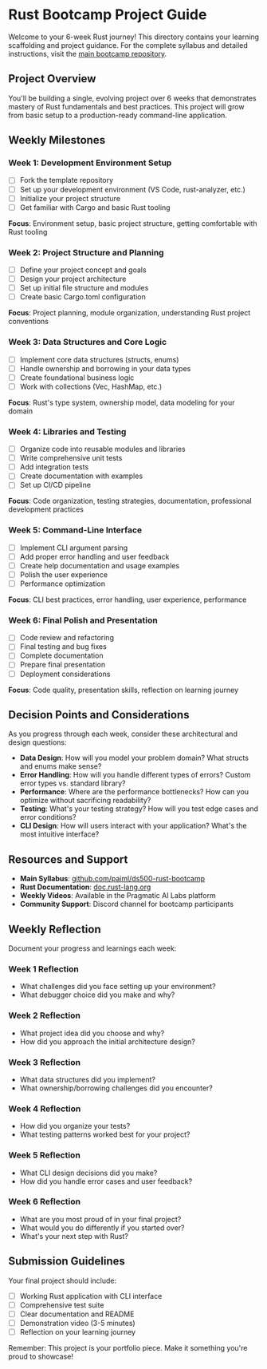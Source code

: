 # Rust Bootcamp Project Guide

Welcome to your 6-week Rust journey! This directory contains your learning scaffolding and project guidance. For the complete syllabus and detailed instructions, visit the [main bootcamp repository](https://github.com/paiml/ds500-rust-bootcamp).

## Project Overview

You'll be building a single, evolving project over 6 weeks that demonstrates mastery of Rust fundamentals and best practices. This project will grow from basic setup to a production-ready command-line application.

## Weekly Milestones

### Week 1: Development Environment Setup
- [ ] Fork the template repository
- [ ] Set up your development environment (VS Code, rust-analyzer, etc.)
- [ ] Initialize your project structure
- [ ] Get familiar with Cargo and basic Rust tooling

**Focus**: Environment setup, basic project structure, getting comfortable with Rust tooling

### Week 2: Project Structure and Planning
- [ ] Define your project concept and goals
- [ ] Design your project architecture
- [ ] Set up initial file structure and modules
- [ ] Create basic Cargo.toml configuration

**Focus**: Project planning, module organization, understanding Rust project conventions

### Week 3: Data Structures and Core Logic
- [ ] Implement core data structures (structs, enums)
- [ ] Handle ownership and borrowing in your data types
- [ ] Create foundational business logic
- [ ] Work with collections (Vec, HashMap, etc.)

**Focus**: Rust's type system, ownership model, data modeling for your domain

### Week 4: Libraries and Testing
- [ ] Organize code into reusable modules and libraries
- [ ] Write comprehensive unit tests
- [ ] Add integration tests
- [ ] Create documentation with examples
- [ ] Set up CI/CD pipeline

**Focus**: Code organization, testing strategies, documentation, professional development practices

### Week 5: Command-Line Interface
- [ ] Implement CLI argument parsing
- [ ] Add proper error handling and user feedback
- [ ] Create help documentation and usage examples
- [ ] Polish the user experience
- [ ] Performance optimization

**Focus**: CLI best practices, error handling, user experience, performance

### Week 6: Final Polish and Presentation
- [ ] Code review and refactoring
- [ ] Final testing and bug fixes
- [ ] Complete documentation
- [ ] Prepare final presentation
- [ ] Deployment considerations

**Focus**: Code quality, presentation skills, reflection on learning journey

## Decision Points and Considerations

As you progress through each week, consider these architectural and design questions:

- **Data Design**: How will you model your problem domain? What structs and enums make sense?
- **Error Handling**: How will you handle different types of errors? Custom error types vs. standard library?
- **Performance**: Where are the performance bottlenecks? How can you optimize without sacrificing readability?
- **Testing**: What's your testing strategy? How will you test edge cases and error conditions?
- **CLI Design**: How will users interact with your application? What's the most intuitive interface?

## Resources and Support

- **Main Syllabus**: [github.com/paiml/ds500-rust-bootcamp](https://github.com/paiml/ds500-rust-bootcamp)
- **Rust Documentation**: [doc.rust-lang.org](https://doc.rust-lang.org/)
- **Weekly Videos**: Available in the Pragmatic AI Labs platform
- **Community Support**: Discord channel for bootcamp participants

## Weekly Reflection

Document your progress and learnings each week:

### Week 1 Reflection
- What challenges did you face setting up your environment?
- What debugger choice did you make and why?

### Week 2 Reflection
- What project idea did you choose and why?
- How did you approach the initial architecture design?

### Week 3 Reflection
- What data structures did you implement?
- What ownership/borrowing challenges did you encounter?

### Week 4 Reflection
- How did you organize your tests?
- What testing patterns worked best for your project?

### Week 5 Reflection
- What CLI design decisions did you make?
- How did you handle error cases and user feedback?

### Week 6 Reflection
- What are you most proud of in your final project?
- What would you do differently if you started over?
- What's your next step with Rust?

## Submission Guidelines

Your final project should include:
- [ ] Working Rust application with CLI interface
- [ ] Comprehensive test suite
- [ ] Clear documentation and README
- [ ] Demonstration video (3-5 minutes)
- [ ] Reflection on your learning journey

Remember: This project is your portfolio piece. Make it something you're proud to showcase!
